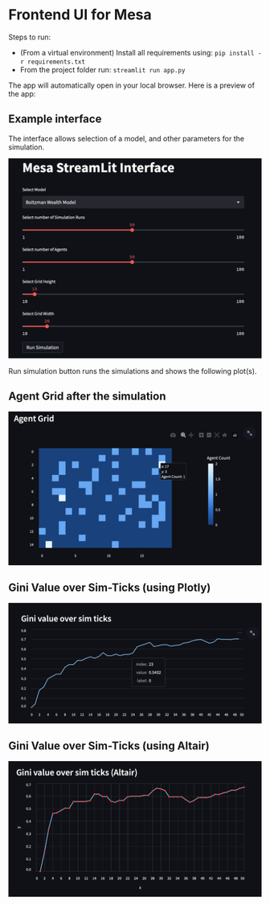 # Frontend UI for Mesa

Steps to run:

- (From a virtual environment) Install all requirements using: `pip install -r requirements.txt`
- From the project folder run: `streamlit run app.py`

The app will automatically open in your local browser. Here is a preview of the app: 

## Example interface
The interface allows selection of a model, and other parameters for the simulation.

![Main Interface](/data/inteface_boltmann.png?)

Run simulation button runs the simulations and shows the following plot(s).
## Agent Grid after the simulation
![Agent Grid](data/grid.png?raw=true)

## Gini Value over Sim-Ticks (using Plotly)
![Agent Grid](data/gini.png?raw=true)

## Gini Value over Sim-Ticks (using Altair)
![Agent Grid](data/altair_line.png?raw=true)


